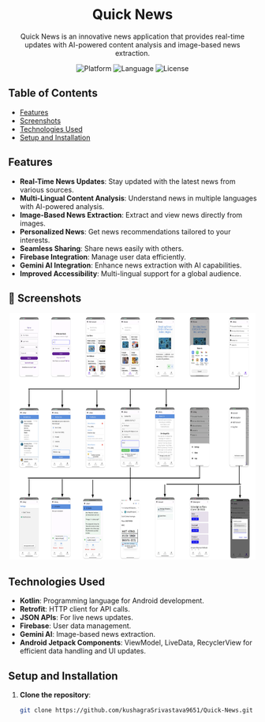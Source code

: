 <!-- Project Title -->
<h1 align="center">Quick News</h1>

<!-- Project Description -->
<p align="center">Quick News is an innovative news application that provides real-time updates with AI-powered content analysis and image-based news extraction.</p>

<!-- Badges -->
<p align="center">
  <img src="https://img.shields.io/badge/Platform-Android-brightgreen" alt="Platform">
  <img src="https://img.shields.io/badge/Language-Kotlin-orange" alt="Language">
  <img src="https://img.shields.io/badge/License-MIT-blue" alt="License">
</p>

<!-- Table of Contents -->
## Table of Contents

- [Features](#features)
- [Screenshots](#screenshots)
- [Technologies Used](#technologies-used)
- [Setup and Installation](#setup-and-installation)

<!-- Features -->
## Features

- **Real-Time News Updates**: Stay updated with the latest news from various sources.
- **Multi-Lingual Content Analysis**: Understand news in multiple languages with AI-powered analysis.
- **Image-Based News Extraction**: Extract and view news directly from images.
- **Personalized News**: Get news recommendations tailored to your interests.
- **Seamless Sharing**: Share news easily with others.
- **Firebase Integration**: Manage user data efficiently.
- **Gemini AI Integration**: Enhance news extraction with AI capabilities.
- **Improved Accessibility**: Multi-lingual support for a global audience.

 
 

 <!-- Screenshots -->
## 📸 Screenshots

<p align="center">
  <img 
    src="UI.jpeg" 
    alt="Login Screen" 
    style="width: 500px; height: 500px;"
  />
</p>


 
<!-- Technologies Used -->
## Technologies Used

- **Kotlin**: Programming language for Android development.
- **Retrofit**: HTTP client for API calls.
- **JSON APIs**: For live news updates.
- **Firebase**: User data management.
- **Gemini AI**: Image-based news extraction.
- **Android Jetpack Components**: ViewModel, LiveData, RecyclerView for efficient data handling and UI updates.

<!-- Setup and Installation -->
## Setup and Installation

1. **Clone the repository**:
   ```bash
   git clone https://github.com/kushagraSrivastava9651/Quick-News.git

